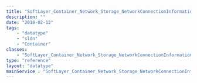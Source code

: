 ```yaml
---
title: "SoftLayer_Container_Network_Storage_NetworkConnectionInformation"
description: ""
date: "2018-02-12"
tags:
    - "datatype"
    - "sldn"
    - "Container"
classes:
    - "SoftLayer_Container_Network_Storage_NetworkConnectionInformation"
type: "reference"
layout: "datatype"
mainService : "SoftLayer_Container_Network_Storage_NetworkConnectionInformation"
---
```

